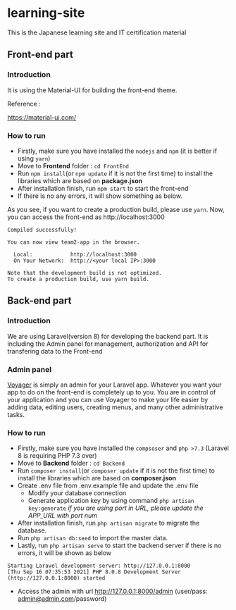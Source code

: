 # learning-site
This is the Japanese learning site and IT certification material 

## Front-end part
### Introduction
It is using the Material-UI for building the front-end theme.

Reference :

https://material-ui.com/

### How to run
- Firstly, make sure you have installed the `nodejs` and `npm` (it is better if using `yarn`)
- Move to **Frontend** folder : `cd FrontEnd`
- Run `npm install`(or `npm update` if it is not the first time) to install the libraries which are based on **package.json**
- After installation finish, run `npm start` to start the front-end
- If there is no any errors, it will show something as below. 

As you see, if you want to create a production build, please use `yarn`.
Now, you can access the front-end as http://localhost:3000
```
Compiled successfully!

You can now view team2-app in the browser.       

  Local:            http://localhost:3000        
  On Your Network:  http://<your local IP>:3000        

Note that the development build is not optimized.
To create a production build, use yarn build. 
```

## Back-end part
### Introduction
We are using Laravel(version 8) for developing the backend part. It is including the Admin panel for management, authorization and API for transfering data to the Front-end

### Admin panel
[Voyager](https://voyager-docs.devdojo.com/) is simply an admin for your Laravel app. Whatever you want your app to do on the front-end is completely up to you. You are in control of your application and you can use Voyager to make your life easier by adding data, editing users, creating menus, and many other administrative tasks.

### How to run
- Firstly, make sure you have installed the `compsoser` and `php >7.3` (Laravel 8 is requiring PHP 7.3 over)
- Move to **Backend** folder : `cd Backend`
- Run `composer install`(or `composer update` if it is not the first time) to install the libraries which are based on **composer.json**
- Create .env file from .env.example file and update the .env file
  - Modify your database connection 
  - Generate application key by using command `php artisan key:generate`
*if you are using port in URL, please update the APP_URL with port num*
- After installation finish, run `php artisan migrate` to migrate the database.
- Run `php artisan db:seed` to import the master data.
- Lastly, run `php artisan serve` to start the backend server
if there is no errors, it will be shown as below
```
Starting Laravel development server: http://127.0.0.1:8000
[Thu Sep 16 07:35:53 2021] PHP 8.0.8 Development Server (http://127.0.0.1:8000) started
```
- Access the admin with url http://127.0.0.1:8000/admin (user/pass: admin@admin.com/password)
